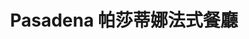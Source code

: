---
title: "Pasadena 帕莎蒂娜法式餐廳"
description: "Pasadena 帕莎蒂娜法式餐廳"
layout: shop
keywords:
  - 美食競賽
  - 台灣美食
  - 美食精選
datePublished: "2025-06-30"
dateModified: "2025-07-02"
city: "高雄市"
district: "三民區"
address: "高雄市三民區明哲路35號"
phone: "073433769"
geo: "22.661551670054063, 120.3120910403791"
google_map: "https://maps.app.goo.gl/R19oqpk4qCxGFe4A8"
footinder: "https://footinder.com.tw/%E9%AB%98%E9%9B%84%E5%B8%82%E9%BC%93%E5%B1%B1%E5%8D%80/10658/"
official: "http://bakery.pasadena.com.tw/store.html"
award:
  - name: "500盤"
    year: "2024"
    entries:
      - dishes:
          - "法式牛肉麵"

---